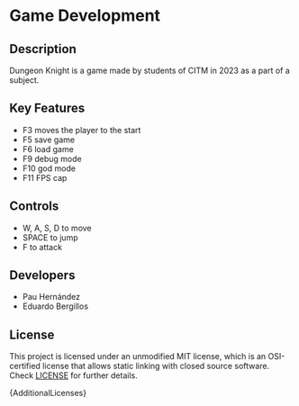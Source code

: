 # Game Development

## Description

Dungeon Knight is a game made by students of CITM in 2023 as a part of a subject.
## Key Features

 - F3 moves the player to the start
 - F5 save game
 - F6 load game
 - F9 debug mode
 - F10 god mode
 - F11 FPS cap
 
## Controls

 - W, A, S, D to move
 - SPACE to jump
 - F to attack

## Developers

 - Pau Hernández
 - Eduardo Bergillos

## License

This project is licensed under an unmodified MIT license, which is an OSI-certified license that allows static linking with closed source software. Check [LICENSE](LICENSE) for further details.

{AdditionalLicenses}
